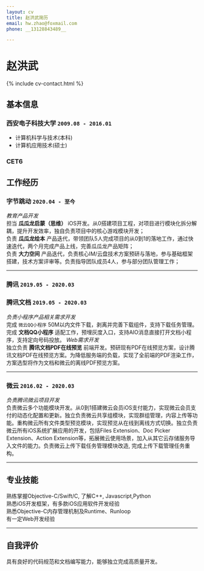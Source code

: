 ```yaml
---
layout: cv
title: 赵洪武简历
email: hw.zhao@foxmail.com
phone: __13128843489__

---
```

# 赵洪武

<!--
include contact information from the front matter
Supported arguments:
    - homepage: url, text
    - phone 13128843489
    - email hw.zhao@foxmail.com
-->
{% include cv-contact.html %}

## 基本信息

### __西安电子科技大学__ `2009.08 - 2016.01`
- 计算机科学与技术(本科)
- 计算机应用技术(硕士)

### __CET6__ 

## 工作经历

### __字节跳动__ `2020.04 - 至今`
_教育产品开发_<br>
担当 __瓜瓜龙启蒙（思维）__ iOS开发。从0搭建项目工程，对项目进行模块化拆分解耦，提升开发效率，独自负责项目中的核心游戏模块开发；<br>
负责 __瓜瓜龙绘本__ 产品迭代，带领团队5人完成项目的从0到1的落地工作，通过快速迭代，两个月完成产品上线，完善瓜瓜龙产品矩阵；<br>
负责 __大力空间__ 产品迭代，负责核心IM/云盘技术方案预研与落地，参与基础框架搭建，技术方案评审等。负责指导团队成员4人，参与部分团队管理工作；<br>

------
### __腾讯__ `2019.05 - 2020.03`

### __腾讯文档__ `2019.05 - 2020.03`
_负责小程序产品相关需求开发_<br>
完成 ``微云QQ小程序`` 50M以内文件下载，剥离并完善下载组件，支持下载任务管理。完成 __文档QQ小程序__ 适配工作，预埋灰度入口，支持AIO消息直接打开文档小程序，支持定向号码投放。
_Web需求开发_<br>
独立负责 __腾讯文档PDF在线预览__ 前端开发。预研现有PDF在线预览方案，设计腾讯文档PDF在线预览方案。为降低服务端的负载，实现了全前端的PDF渲染工作，方案选型将作为文档和微云的离线PDF预览方案。

------

### __微云__  `2016.02 - 2020.03`
_负责腾讯微云项目开发_<br>
负责微云多个功能模块开发。从0到1搭建微云会员iOS支付能力，实现微云会员支付的动态化配置和更新。独立负责微云共享组模块，实现群组管理，内容上传等功能。重构微云所有文件类型预览模块，实现预览从在线到离线方式切换。独立负责微云所有iOS系统扩展应用的开发，包括Files Extension、Doc Picker Extension、Action Extension等，拓展微云使用场景，加入从其它云存储服务导入文件的能力。负责微云上传下载任务管理模块改造, 完成上传下载管理任务重构。

------

## 专业技能

熟练掌握Objective-C/Swift/C, 了解C++, Javascript,Python <br>
熟悉iOS开发框架，有多款iOS应用软件开发经验 <br>
熟悉Objective-C内存管理机制及Runtime、Runloop<br>
有一定Web开发经验 <br>

------
## 自我评价
具有良好的代码规范和文档编写能力，能够独立完成高质量开发。

<!-- ### Footer

Last updated: May 2019 -->
